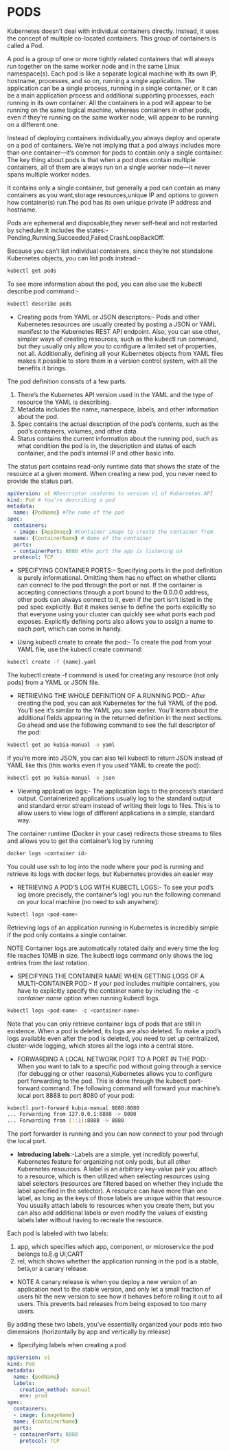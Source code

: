 # PODS

Kubernetes doesn’t deal with individual containers directly. Instead, it uses the concept of multiple co-located containers. This group of containers is called a Pod.

A pod is a group of one or more tightly related containers that will always run together on the same worker node and in the same Linux namespace(s). Each pod
is like a separate logical machine with its own IP, hostname, processes, and so on, running a single application. The application can be a single process, running in a
single container, or it can be a main application process and additional supporting processes, each running in its own container. All the containers in a pod will appear
to be running on the same logical machine, whereas containers in other pods, even if they’re running on the same worker node, will appear to be running on a different one.

Instead of deploying containers individually,you always deploy and operate on a pod of containers. We’re not implying that a pod always includes more than one container—it’s common for pods to contain only a single container. The key thing about pods is that when a pod does contain multiple containers, all of them are always run on a single worker node—it never spans multiple worker nodes.

It contains only a single container, but generally a pod can contain as many containers as you want,storage resources,unique IP and options to govern how container(s) run.The pod has its own unique private IP address and hostname.

Pods are ephemeral and disposable,they never self-heal and not restarted by scheduler.It includes the states:- Pending,Running,Succeeded,Failed,CrashLoopBackOff.

Because you can’t list individual containers, since they’re not standalone Kubernetes objects, you can list pods instead:-

```bash
kubectl get pods
```

To see more information about the pod, you can also use the kubectl describe pod command:-

```bash
kubectl describe pods
```

- Creating pods from YAML or JSON descriptors:- Pods and other Kubernetes resources are usually created by posting a JSON or YAML manifest to the Kubernetes REST API endpoint. Also, you can use other, simpler ways of creating resources, such as the kubectl run command, but they usually only allow you to configure a limited set of properties, not all. Additionally, defining all your Kubernetes objects from YAML files makes it possible to store them in a version control system, with all the benefits it brings.

The pod definition consists of a few parts.

1. There’s the Kubernetes API version used in the YAML and the type of resource the YAML is describing.
2. Metadata includes the name, namespace, labels, and other information about the pod.
3. Spec contains the actual description of the pod’s contents, such as the pod’s containers, volumes, and other data.
4. Status contains the current information about the running pod, such as what condition the pod is in, the description and status of each container, and the
pod’s internal IP and other basic info.

The status part contains read-only runtime data that shows the state of the resource at a given moment. When creating a new pod, you never need to provide the status part.

```yaml
apiVersion: v1 #Descriptor conforms to version v1 of Kubernetes API
kind: Pod # You’re describing a pod
metadata:
  name: {PodName} #The name of the pod
spec:
  containers:
  - image: {AppImage} #Container image to create the container from
  name: {ContainerName} # Name of the container
  ports:
  - containerPort: 8080 #The port the app is listening on
  protocol: TCP
```

- SPECIFYING CONTAINER PORTS:- Specifying ports in the pod definition is purely informational. Omitting them has no effect on whether clients can connect to the pod through the port or not. If the container is accepting connections through a port bound to the 0.0.0.0 address, other pods can always connect to it, even if the port isn’t listed in the pod spec explicitly. But it makes sense to define the ports explicitly so that everyone using your cluster can quickly see what ports each pod exposes. Explicitly defining ports also allows you to assign a name to each port, which can come in handy.

- Using kubectl create to create the pod:- To create the pod from your YAML file, use the kubectl create command:

```bash
kubectl create -f {name}.yaml
```

The kubectl create -f command is used for creating any resource (not only pods) from a YAML or JSON file.

- RETRIEVING THE WHOLE DEFINITION OF A RUNNING POD:- After creating the pod, you can ask Kubernetes for the full YAML of the pod. You’ll see it’s similar to the YAML you saw earlier. You’ll learn about the additional fields appearing in the returned definition in the next sections. Go ahead and use the following command to see the full descriptor of the pod:

```bash
kubectl get po kubia-manual -o yaml
```

If you’re more into JSON, you can also tell kubectl to return JSON instead of YAML like this (this works even if you used YAML to create the pod):

```bash
kubectl get po kubia-manual -o json
```

- Viewing application logs:- The application logs to the process’s standard output. Containerized applications usually log to the standard output and standard error stream instead of writing their logs to files. This is to allow users to view logs of different applications in a simple, standard way.

The container runtime (Docker in your case) redirects those streams to files and allows you to get the container’s log by running

```bash
docker logs <container id>
```

You could use ssh to log into the node where your pod is running and retrieve its logs with docker logs, but Kubernetes provides an easier way

- RETRIEVING A POD’S LOG WITH KUBECTL LOGS:- To see your pod’s log (more precisely, the container’s log) you run the following command on your local machine (no need to ssh anywhere):

```bash
kubectl logs <pod-name>
```

Retrieving logs of an application running in Kubernetes is incredibly simple if the pod only contains a single container.

NOTE Container logs are automatically rotated daily and every time the log file reaches 10MB in size. The kubectl logs command only shows the log entries
from the last rotation.

- SPECIFYING THE CONTAINER NAME WHEN GETTING LOGS OF A MULTI-CONTAINER POD:- If your pod includes multiple containers, you have to explicitly specify the container
name by including the -c *container name* option when running kubectl logs.

```bash
kubectl logs <pod-name> -c <container-name>
```

Note that you can only retrieve container logs of pods that are still in existence. When a pod is deleted, its logs are also deleted. To make a pod’s logs available even after the pod is deleted, you need to set up centralized, cluster-wide logging, which stores all the logs into a central store.

- FORWARDING A LOCAL NETWORK PORT TO A PORT IN THE POD:- When you want to talk to a specific pod without going through a service (for debugging or other reasons),Kubernetes allows you to configure port forwarding to the pod. This is done through the kubectl port-forward command. The following command will forward your machine’s local port 8888 to port 8080 of your pod:

```bash
kubectl port-forward kubia-manual 8888:8080
... Forwarding from 127.0.0.1:8888 -> 8080
... Forwarding from [::1]:8888 -> 8080
```

The port forwarder is running and you can now connect to your pod through the
local port.

- **Introducing labels**:-Labels are a simple, yet incredibly powerful, Kubernetes feature for organizing not only pods, but all other Kubernetes resources. A label is an arbitrary key-value pair you attach to a resource, which is then utilized when selecting resources using label selectors (resources are filtered based on whether they include the label specified in the selector). A resource can have more than one label, as long as the keys of those labels are unique within that resource. You usually attach labels to resources when you create them, but you can also add additional labels or even modify the values of existing labels later without having to recreate the resource.

Each pod is labeled with two labels:

1. app, which specifies which app, component, or microservice the pod belongs to.E.g UI,CART
2. rel, which shows whether the application running in the pod is a stable, beta,or a canary release.

- NOTE A canary release is when you deploy a new version of an application next to the stable version, and only let a small fraction of users hit the
new version to see how it behaves before rolling it out to all users. This prevents bad releases from being exposed to too many users.

By adding these two labels, you’ve essentially organized your pods into two dimensions (horizontally by app and vertically by release)

- Specifying labels when creating a pod

```yaml
apiVersion: v1
kind: Pod
metadata:
  name: {podName}
  labels:
    creation_method: manual
    env: prod
spec:
  containers:
  - image: {imageName}
  name: {containerName}
  ports:
  - containerPort: 8080
    protocol: TCP
```
